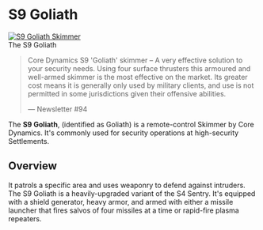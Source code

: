 # S9 Goliath
[![S9 Goliath Skimmer](https://static.wikia.nocookie.net/elite-dangerous/images/1/18/S9_Goliath_Skimmer.png/revision/latest/scale-to-width-down/300?cb=20190802002221)](https://static.wikia.nocookie.net/elite-dangerous/images/1/18/S9_Goliath_Skimmer.png/revision/latest?cb=20190802002221) 	 		 			 		 		 		 			
The S9 Goliath
 		 	 

> 
> 
> Core Dynamics S9 'Goliath' skimmer – A very effective solution to your security needs. Using four surface thrusters this armoured and well-armed skimmer is the most effective on the market. Its greater cost means it is generally only used by military clients, and use is not permitted in some jurisdictions given their offensive abilities.
> 
> 
> — Newsletter #94
> 

The **S9 Goliath**, (identified as Goliath) is a remote-control Skimmer by Core Dynamics. It's commonly used for security operations at high-security Settlements. 

## Overview

It patrols a specific area and uses weaponry to defend against intruders. The S9 Goliath is a heavily-upgraded variant of the S4 Sentry. It's equipped with a shield generator, heavy armor, and armed with either a missile launcher that fires salvos of four missiles at a time or rapid-fire plasma repeaters.